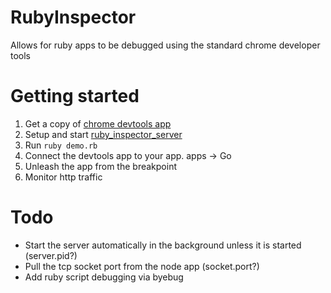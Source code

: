 # RubyInspector

Allows for ruby apps to be debugged using the standard chrome developer tools

# Getting started

1. Get a copy of [chrome devtools app](https://github.com/auchenberg/chrome-devtools-app)
2. Setup and start [ruby_inspector_server](https://github.com/gingermusketeer/ruby_inspector_server)
3. Run `ruby demo.rb`
4. Connect the devtools app to your app. apps -> Go
5. Unleash the app from the breakpoint
6. Monitor http traffic


# Todo
- Start the server automatically in the background unless it is started (server.pid?)
- Pull the tcp socket port from the node app (socket.port?)
- Add ruby script debugging via byebug
